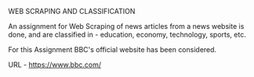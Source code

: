 WEB SCRAPING AND CLASSIFICATION

An assignment for Web Scraping of news articles from a news website is done, and are classified in - education, economy, technology, sports, etc.

For this Assignment BBC's official website has been considered.

URL - https://www.bbc.com/
